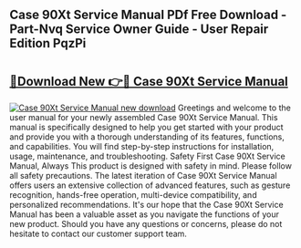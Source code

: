 ## Case 90Xt Service Manual PDf Free Download - Part-Nvq Service Owner Guide - User Repair Edition PqzPi

# <h2><a href="http://bc42740.oget.top/?id=Case+90Xt+Service+Manual">🔗Download New 👉🔴 Case 90Xt Service Manual</a></h2>

[![Case 90Xt Service Manual new download](https://i.imgur.com/5g1atiW.png)](http://bc42740.oget.top/?id=Case+90Xt+Service+Manual)
Greetings and welcome to the user manual for your newly assembled Case 90Xt Service Manual. This manual is specifically designed to help you get started with your product and provide you with a thorough understanding of its features, functions, and capabilities. You will find step-by-step instructions for installation, usage, maintenance, and troubleshooting. Safety First Case 90Xt Service Manual, Always This product is designed with safety in mind. Please follow all safety precautions. The latest iteration of Case 90Xt Service Manual offers users an extensive collection of advanced features, such as gesture recognition, hands-free operation, multi-device compatibility, and personalized recommendations. It's our hope that the Case 90Xt Service Manual has been a valuable asset as you navigate the functions of your new product. Should you have any questions or concerns, please do not hesitate to contact our customer support team.
